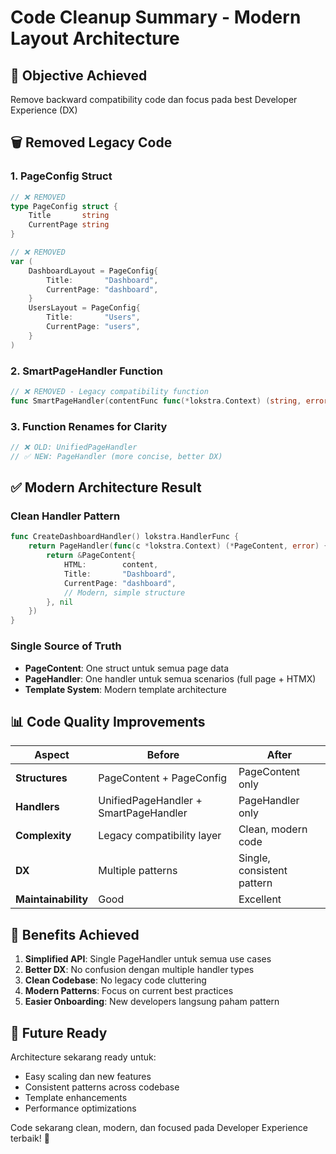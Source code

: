 # Code Cleanup Summary - Modern Layout Architecture

## 🎯 **Objective Achieved**
Remove backward compatibility code dan focus pada best Developer Experience (DX)

## 🗑️ **Removed Legacy Code**

### 1. PageConfig Struct
```go
// ❌ REMOVED
type PageConfig struct {
    Title       string
    CurrentPage string
}

// ❌ REMOVED
var (
    DashboardLayout = PageConfig{
        Title:       "Dashboard", 
        CurrentPage: "dashboard",
    }
    UsersLayout = PageConfig{
        Title:       "Users",
        CurrentPage: "users", 
    }
)
```

### 2. SmartPageHandler Function
```go
// ❌ REMOVED - Legacy compatibility function
func SmartPageHandler(contentFunc func(*lokstra.Context) (string, error), config PageConfig) lokstra.HandlerFunc
```

### 3. Function Renames for Clarity
```go
// ❌ OLD: UnifiedPageHandler
// ✅ NEW: PageHandler (more concise, better DX)
```

## ✅ **Modern Architecture Result**

### Clean Handler Pattern
```go
func CreateDashboardHandler() lokstra.HandlerFunc {
    return PageHandler(func(c *lokstra.Context) (*PageContent, error) {
        return &PageContent{
            HTML:        content,
            Title:       "Dashboard",
            CurrentPage: "dashboard",
            // Modern, simple structure
        }, nil
    })
}
```

### Single Source of Truth
- **PageContent**: One struct untuk semua page data
- **PageHandler**: One handler untuk semua scenarios (full page + HTMX)
- **Template System**: Modern template architecture

## 📊 **Code Quality Improvements**

| Aspect | Before | After |
|--------|--------|-------|
| **Structures** | PageContent + PageConfig | PageContent only |
| **Handlers** | UnifiedPageHandler + SmartPageHandler | PageHandler only |
| **Complexity** | Legacy compatibility layer | Clean, modern code |
| **DX** | Multiple patterns | Single, consistent pattern |
| **Maintainability** | Good | Excellent |

## 🎉 **Benefits Achieved**

1. **Simplified API**: Single PageHandler untuk semua use cases
2. **Better DX**: No confusion dengan multiple handler types
3. **Clean Codebase**: No legacy code cluttering
4. **Modern Patterns**: Focus on current best practices
5. **Easier Onboarding**: New developers langsung paham pattern

## 🚀 **Future Ready**

Architecture sekarang ready untuk:
- Easy scaling dan new features
- Consistent patterns across codebase  
- Template enhancements
- Performance optimizations

Code sekarang clean, modern, dan focused pada Developer Experience terbaik! 🎯
